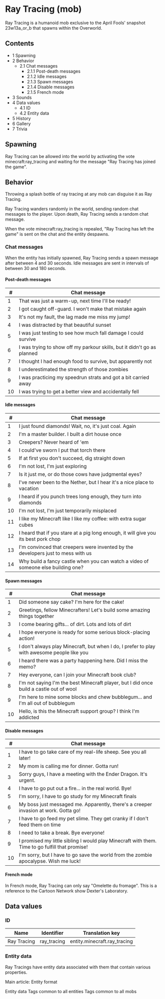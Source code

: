 # Ray Tracing (mob)
Ray Tracing is a humanoid mob exclusive to the April Fools' snapshot 23w13a_or_b that spawns within the Overworld.

## Contents
- 1 Spawning
- 2 Behavior
	- 2.1 Chat messages
		- 2.1.1 Post-death messages
		- 2.1.2 Idle messages
		- 2.1.3 Spawn messages
		- 2.1.4 Disable messages
		- 2.1.5 French mode
- 3 Sounds
- 4 Data values
	- 4.1 ID
	- 4.2 Entity data
- 5 History
- 6 Gallery
- 7 Trivia

## Spawning
Ray Tracing can be allowed into the world by activating the vote minecraft:ray_tracing and waiting for the message "Ray Tracing has joined the game".

## Behavior
Throwing a splash bottle of ray tracing at any mob can disguise it as Ray Tracing.

Ray Tracing wanders randomly in the world, sending random chat messages to the player. Upon death, Ray Tracing sends a random chat message.

When the vote minecraft:ray_tracing is repealed, "Ray Tracing has left the game" is sent on the chat and the entity despawns.

### Chat messages
When the entity has initially spawned, Ray Tracing sends a spawn message after between 4 and 30 seconds. Idle messages are sent in intervals of between 30 and 180 seconds.

#### Post-death messages
| #  | Chat message                                                            |
|----|-------------------------------------------------------------------------|
| 1  | That was just a warm-up, next time I'll be ready!                       |
| 2  | I got caught off-guard. I won't make that mistake again                 |
| 3  | It's not my fault, the lag made me miss my jump!                        |
| 4  | I was distracted by that beautiful sunset                               |
| 5  | I was just testing to see how much fall damage I could survive          |
| 6  | I was trying to show off my parkour skills, but it didn't go as planned |
| 7  | I thought I had enough food to survive, but apparently not              |
| 8  | I underestimated the strength of those zombies                          |
| 9  | I was practicing my speedrun strats and got a bit carried away          |
| 10 | I was trying to get a better view and accidentally fell                 |

#### Idle messages
| #  | Chat message                                                                        |
|----|-------------------------------------------------------------------------------------|
| 1  | I just found diamonds! Wait, no, it's just coal. Again                              |
| 2  | I'm a master builder. I built a dirt house once                                     |
| 3  | Creepers? Never heard of 'em                                                        |
| 4  | I could've sworn I put that torch there                                             |
| 5  | If at first you don't succeed, dig straight down                                    |
| 6  | I'm not lost, I'm just exploring                                                    |
| 7  | Is it just me, or do those cows have judgmental eyes?                               |
| 8  | I've never been to the Nether, but I hear it's a nice place to vacation             |
| 9  | I heard if you punch trees long enough, they turn into diamonds                     |
| 10 | I'm not lost, I'm just temporarily misplaced                                        |
| 11 | I like my Minecraft like I like my coffee: with extra sugar cubes                   |
| 12 | I heard that if you stare at a pig long enough, it will give you its best pork chop |
| 13 | I'm convinced that creepers were invented by the developers just to mess with us    |
| 14 | Why build a fancy castle when you can watch a video of someone else building one?   |

#### Spawn messages
| #  | Chat message                                                                                |
|----|---------------------------------------------------------------------------------------------|
| 1  | Did someone say cake? I'm here for the cake!                                                |
| 2  | Greetings, fellow Minecrafters! Let's build some amazing things together                    |
| 3  | I come bearing gifts... of dirt. Lots and lots of dirt                                      |
| 4  | I hope everyone is ready for some serious block-placing action!                             |
| 5  | I don't always play Minecraft, but when I do, I prefer to play with awesome people like you |
| 6  | I heard there was a party happening here. Did I miss the memo?                              |
| 7  | Hey everyone, can I join your Minecraft book club?                                          |
| 8  | I'm not saying I'm the best Minecraft player, but I did once build a castle out of wool     |
| 9  | I'm here to mine some blocks and chew bubblegum... and I'm all out of bubblegum             |
| 10 | Hello, is this the Minecraft support group? I think I'm addicted                            |

#### Disable messages
| #  | Chat message                                                                                    |
|----|-------------------------------------------------------------------------------------------------|
| 1  | I have to go take care of my real-life sheep. See you all later!                                |
| 2  | My mom is calling me for dinner. Gotta run!                                                     |
| 3  | Sorry guys, I have a meeting with the Ender Dragon. It's urgent.                                |
| 4  | I have to go put out a fire... in the real world. Bye!                                          |
| 5  | I'm sorry, I have to go study for my Minecraft finals                                           |
| 6  | My boss just messaged me. Apparently, there's a creeper invasion at work. Gotta go!             |
| 7  | I have to go feed my pet slime. They get cranky if I don't feed them on time                    |
| 8  | I need to take a break. Bye everyone!                                                           |
| 9  | I promised my little sibling I would play Minecraft with them. Time to go fulfill that promise! |
| 10 | I'm sorry, but I have to go save the world from the zombie apocalypse. Wish me luck!            |

#### French mode
In French mode, Ray Tracing can only say "Omelette du fromage". This is a reference to the Cartoon Network show Dexter's Laboratory.

## Data values
### ID
| Name        | Identifier  | Translation key              |
|-------------|-------------|------------------------------|
| Ray Tracing | ray_tracing | entity.minecraft.ray_tracing |

### Entity data
Ray Tracings have entity data associated with them that contain various properties.

Main article: Entity format

 Entity data
Tags common to all entities
Tags common to all mobs

